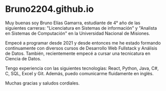 # Bruno2204.github.io
Muy buenas soy Bruno Elías Gamarra, estudiante de 4° año de las siguientes carreras: "Licenciatura en Sistemas de información" y "Analista en Sistemas de Computación" en la Universidad Nacional de Misiones.

Empecé a programar desde 2021 y desde entonces me he estado formando continuamente con diversos cursos de Desarrollo Web Fullstack y Análisis de Datos. También, recientemente empecé a cursar una tecnicatura en Ciencia de Datos.

Tengo experiencia con las siguientes tecnologías: React, Python, Java, C#, C, SQL, Excel y Git. Además, puedo comunicarme fluidamente en inglés.

Muchas gracias y saludos cordiales.
